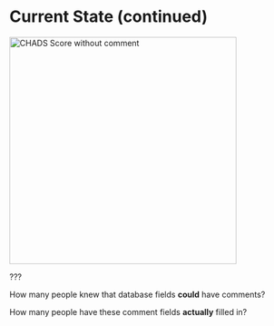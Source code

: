 # Current State (continued)

<img src="images/chads_score.png" width="400" alt="CHADS Score without comment">


???

How many people knew that database fields **could** have comments?

How many people have these comment fields **actually** filled in?
